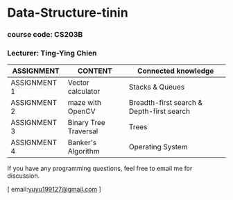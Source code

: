 # Data-Structure-tinin
### course code: CS203B
### Lecturer: Ting-Ying Chien

|ASSIGNMENT|CONTENT|Connected knowledge|
|----------|-------|-------------------|
|ASSIGNMENT 1|Vector calculator|Stacks & Queues|
|ASSIGNMENT 2|maze with OpenCV|Breadth-first search & Depth-first search|
|ASSIGNMENT 3|Binary Tree Traversal|Trees|
|ASSIGNMENT 4|Banker's Algorithm|Operating System|

If you have any programming questions, feel free to email me for discussion.

[ email:yuyu199127@gmail.com ]
